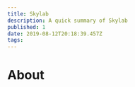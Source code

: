 ```yaml
---
title: Skylab
description: A quick summary of Skylab
published: 1
date: 2019-08-12T20:18:39.457Z
tags: 
---
```


# About